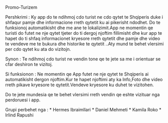 Promo-Turizem

Pershkrimi : Ky app do te ndihmoj cdo turist ne cdo qytet te Shqiperis duke i shfaqur pamje dhe informacione rreth qytetit ku ai pikerisht ndodhet. Do te funksionoj automatikisht dhe me ane te lokalizimit.App ne momentin qe turisti do futet ne nje qytet tjeter do ti dergoj njoftim fillimisht dhe kur app te hapet do ti shfaq informacionet kryesore rreth qytetit dhe pamje dhe video te vendeve me te bukura dhe historike te qytetit ..Aty mund te behet vlersimi per cdo qytet ku ata do vizitojn.

Synon : Te ndihmoj cdo turist ne vendin tone qe te jete sa me i orientuar se cfar deshiron te vizitoj.

Si funksionon : Ne momentin qe App futet ne nje qytet te Shqiperis ai automatikisht dergon njoftim.Kur te hapet njoftimi aty ka Info,Foto dhe video rreth pikave kryesore te qytetit.Vendeve kryesore ku duhet te vizitohen.

Do te jete mundesia qe te behet vlersimi rreth vendin qe eshte vizituar nga perdoruesi i app.

Grupi perbehet nga : * Hermes Ibraimllari * Daniel Mehmeti * Kamila Roko * Irlind Rapushi
